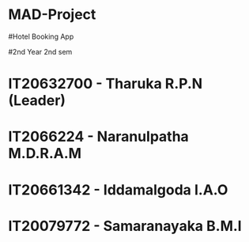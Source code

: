 # MAD-Project

#Hotel Booking App

#2nd Year 2nd sem

# IT20632700 - Tharuka R.P.N (Leader)
# IT2066224 - Naranulpatha M.D.R.A.M
# IT20661342 - Iddamalgoda I.A.O
# IT20079772 - Samaranayaka B.M.I
